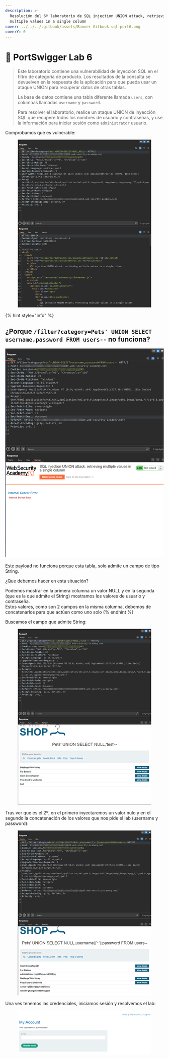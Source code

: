 ```yaml
---
description: >-
  Resolución del 6º laboratorio de SQL injection UNION attack, retrieving
  multiple values in a single column
cover: ../../../.gitbook/assets/Banner Gitbook sql port6.png
coverY: 0
---
```


# 🧪 PortSwigger Lab 6

> Este laboratorio contiene una vulnerabilidad de inyección SQL en el filtro de categoría de producto. Los resultados de la consulta se devuelven en la respuesta de la aplicación para que pueda usar un ataque UNION para recuperar datos de otras tablas.
>
> La base de datos contiene una tabla diferente llamada `users`, con columnas llamadas `username` y `password`.
>
> Para resolver el laboratorio, realice un ataque UNION de inyección SQL que recupere todos los nombres de usuario y contraseñas, y use la información para iniciar sesión como `administrator` usuario.

Comprobamos que es vulnerable:

<figure><img src="../../../.gitbook/assets/image.png" alt=""><figcaption></figcaption></figure>

{% hint style="info" %}
## ¿Porque `/filter?category=Pets' UNION SELECT username,password FROM users--` no funciona?

<img src="../../../.gitbook/assets/image (1).png" alt="" data-size="original">\
\
Este payload no funciona porque esta tabla, solo admite un campo de tipo String.

¿Que debemos hacer en esta situación?

Podemos mostrar en la primera columna un valor NULL y en la segunda (que es la que admite el String) mostramos los valores de usuario y contraseña.\
Estos valores, como son 2 campos en la misma columna, debemos de concatenarlos para que actúen como uno solo
{% endhint %}

Buscamos el campo que admite String:

<figure><img src="../../../.gitbook/assets/image (2).png" alt=""><figcaption></figcaption></figure>

Tras ver que es el 2º, en el primero inyectaremos un valor nulo y en el segundo la concatenación de los valores que nos pide el lab (username y password):

<figure><img src="../../../.gitbook/assets/image (3).png" alt=""><figcaption></figcaption></figure>

Una ves tenemos las credenciales, iniciamos sesión y resolvemos el lab:

<figure><img src="../../../.gitbook/assets/image (4).png" alt=""><figcaption></figcaption></figure>
